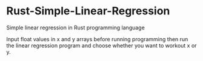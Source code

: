 # Rust-Simple-Linear-Regression
Simple linear regression in Rust programming language

Input float values in x and y arrays before running programming then 
run the linear regression program and choose whether you want to workout x or y.
